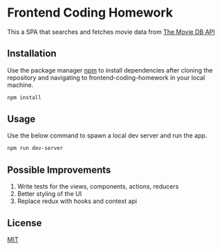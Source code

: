 # Frontend Coding Homework

This a SPA that searches and fetches movie data from [The Movie DB API](https://developers.themoviedb.org/3/getting-started)

## Installation

Use the package manager [npm](https://www.npmjs.com/get-npm) to install dependencies after cloning the repository and navigating to frontend-coding-homework in your local machine.

```bash
npm install
```

## Usage

Use the below command to spawn a local dev server and run the app.

```bash
npm run dev-server
```

## Possible Improvements
1. Write tests for the views, components, actions, reducers
2. Better styling of the UI
3. Replace redux with hooks and context api

## License

[MIT](https://choosealicense.com/licenses/mit/)
